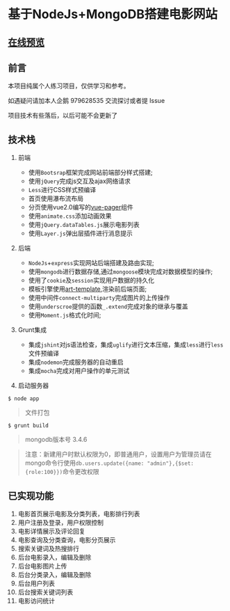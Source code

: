 # 基于NodeJs+MongoDB搭建电影网站

## [在线预览](http://movie.tenderq.xin)

## 前言
本项目纯属个人练习项目，仅供学习和参考。

如遇疑问请加本人企鹅 979628535 交流探讨或者提 Issue

项目技术有些落后，以后可能不会更新了

## 技术栈

1. 前端
	- 使用`Bootsrap`框架完成网站前端部分样式搭建;
	- 使用`jQuery`完成js交互及ajax网络请求
	- `Less`进行CSS样式预编译
	- 首页使用瀑布流布局
	- 分页使用vue2.0编写的[vue-pager](https://github.com/TenderQ/vue-pager)组件
	- 使用`animate.css`添加动画效果
	- 使用`jQuery.dataTables.js`展示电影列表
	- 使用`Layer.js`弹出层插件进行消息提示

2. 后端
	- `NodeJs`+`express`实现网站后端搭建及路由实现;
	- 使用`mongodb`进行数据存储,通过`mongoose`模块完成对数据模型的操作;
	- 使用了`cookie`及`session`实现用户数据的持久化
	- 模板引擎使用[art-template](https://github.com/aui/artTemplate),渲染前后端页面;
	- 使用中间件`connect-multiparty`完成图片的上传操作
	- 使用`underscroe`提供的函数`_.extend`完成对象的继承与覆盖
	- 使用`Moment.js`格式化时间;

3. Grunt集成
	- 集成`jshint`对js语法检查，集成`uglify`进行文本压缩，集成`less`进行`less`文件预编译
	- 集成`nodemon`完成服务器的自动重启
	- 集成`mocha`完成对用户操作的单元测试
	
4. 启动服务器
```
$ node app
```

> 文件打包

```
$ grunt build
```

> mongodb版本号 3.4.6

> 注意：新建用户时默认权限为0，即普通用户，设置用户为管理员请在mongo命令行使用`db.users.update({name: "admin"},{$set:{role:100}})`命令更改权限

## 已实现功能

1. 电影首页展示电影及分类列表，电影排行列表
2. 用户注册及登录，用户权限控制
3. 电影详情展示及评论回复
4. 电影查询及分类查询，电影分页展示
5. 搜索关键词及热搜排行
6. 后台电影录入，编辑及删除
7. 后台电影图片上传
8. 后台分类录入，编辑及删除
9. 后台用户列表
10. 后台搜索关键词列表
11. 电影访问统计